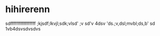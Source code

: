# hihirerenn
sdfffffffffffffffff
;kjsdf;lkvjl;sdk;vlsd'
;v
sd'v
4dsv
'ds.;v,dsl;mvbl;ds,b'
sd
1vb4dsvsdvsdvs
